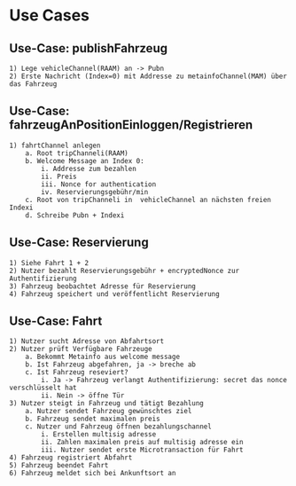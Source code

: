 # Use Cases

## Use-Case: publishFahrzeug
	1) Lege vehicleChannel(RAAM) an -> Pubn
	2) Erste Nachricht (Index=0) mit Addresse zu metainfoChannel(MAM) über das Fahrzeug

## Use-Case: fahrzeugAnPositionEinloggen/Registrieren
	1) fahrtChannel anlegen
		a. Root tripChanneli(RAAM)
		b. Welcome Message an Index 0:
			i. Addresse zum bezahlen
			ii. Preis
			iii. Nonce for authentication
			iv. Reservierungsgebühr/min
		c. Root von tripChanneli in  vehicleChannel an nächsten freien Indexi
		d. Schreibe Pubn + Indexi

## Use-Case: Reservierung
	1) Siehe Fahrt 1 + 2
	2) Nutzer bezahlt Reservierungsgebühr + encryptedNonce zur Authentifizierung
	3) Fahrzeug beobachtet Adresse für Reservierung
	4) Fahrzeug speichert und veröffentlicht Reservierung

## Use-Case: Fahrt
	1) Nutzer sucht Adresse von Abfahrtsort
	2) Nutzer prüft Verfügbare Fahrzeuge 
		a. Bekommt Metainfo aus welcome message
		b. Ist Fahrzeug abgefahren, ja -> breche ab
		c. Ist Fahrzeug reseviert?
			i. Ja -> Fahrzeug verlangt Authentifizierung: secret das nonce verschlüsselt hat
			ii. Nein -> öffne Tür
	3) Nutzer steigt in Fahrzeug und tätigt Bezahlung 
		a. Nutzer sendet Fahrzeug gewünschtes ziel
		b. Fahrzeug sendet maximalen preis
		c. Nutzer und Fahrzeug öffnen bezahlungschannel
			i. Erstellen multisig adresse
			ii. Zahlen maximalen preis auf multisig adresse ein
			iii. Nutzer sendet erste Microtransaction für Fahrt
	4) Fahrzeug registriert Abfahrt
	5) Fahrzeug beendet Fahrt
    6) Fahrzeug meldet sich bei Ankunftsort an
    
